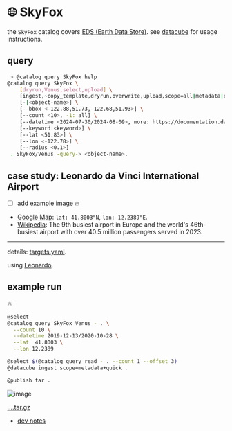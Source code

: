 # 🌐 SkyFox

the `SkyFox` catalog covers [EDS (Earth Data Store)](https://earthdaily.github.io/EDA-Documentation/). see [datacube](../) for usage instructions.

## query

```bash
 > @catalog query SkyFox help
@catalog query SkyFox \
	[dryrun,Venus,select,upload] \
	[ingest,~copy_template,dryrun,overwrite,upload,scope=all|metadata|quick|raster|<.jp2+.tif+.tiff>] \
	[-|<object-name>] \
	[--bbox <-122.88,51.73,-122.68,51.93>] \
	[--count <10>, -1: all] \
	[--datetime <2024-07-30/2024-08-09>, more: https://documentation.dataspace.copernicus.eu/APIs/STAC.html#search-items-by-datetime] \
	[--keyword <keyword>] \
	[--lat <51.83>] \
	[--lon <-122.78>] \
	[--radius <0.1>]
 . SkyFox/Venus -query-> <object-name>.
```

## case study: Leonardo da Vinci International Airport

- [ ] add example image 🔥

 - [Google Map](https://maps.app.goo.gl/Zpnj53kVcQQ4fNA17): `lat: 41.8003"N`, `lon: 12.2389"E`.
 - [Wikipedia](https://en.wikipedia.org/wiki/Rome_Fiumicino_Airport): The 9th busiest airport in Europe and the world's 46th-busiest airport with over 40.5 million passengers served in 2023.

---

details: [targets.yaml](../targets.yaml).


using [Leonardo](../../watch/targets/Leonardo.md).

## example run

🔥

```bash
@select
@catalog query SkyFox Venus - . \
  --count 10 \
  --datetime 2019-12-13/2020-10-28 \
  --lat  41.8003 \
  --lon 12.2389

@select $(@catalog query read - . --count 1 --offset 3)
@datacube ingest scope=metadata+quick .

@publish tar .
```

![image](...)

[....tar.gz](...)

- [dev notes](https://arash-kamangir.medium.com/%EF%B8%8F-conversations-with-ai-234-7ffa6d34230b)
